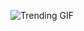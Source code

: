 
<!-- GIF_SECTION -->
![Trending GIF](https://media1.giphy.com/media/v1.Y2lkPThiYjIxNzcyYnl1bTYycmtxcG1lNzMxZ2htbWo4OXBwb3FrdmczeTVzeHd6NGUxbyZlcD12MV9naWZzX3NlYXJjaCZjdD1n/zOvBKUUEERdNm/giphy.gif)
<!-- END_GIF_SECTION -->

